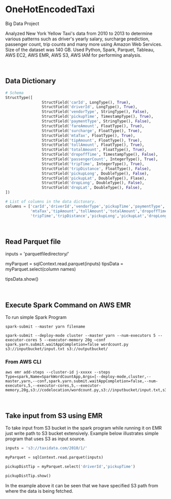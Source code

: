 # OneHotEncodedTaxi
Big Data Project

Analyzed New York Yellow Taxi's data from 2010 to 2013 to determine various patterns such as driver's yearly salary, surcharge prediction, passenger count, trip counts and many more using Amazon Web Services. Size of the dataset was 140 GB. Used Python, Spark, Parquet, Tableau, AWS EC2, AWS EMR, AWS S3, AWS IAM for performing analysis.

<br>

## Data Dictionary

```Python
# Schema
StructType([
    			StructField('carId', LongType(), True),
    			StructField('driverId', LongType(), True),
    			StructField('vendorType', StringType(), False),
    			StructField('pickupTime', TimestampType(), True),
    			StructField('paymentType', StringType(), False),
    			StructField('fareAmount', FloatType(), True),
    			StructField('surcharge', FloatType(), True),
    			StructField('mtaTax', FloatType(), True),
    			StructField('tipAmount', FloatType(), True),
    			StructField('tollAmount', FloatType(), True),
    			StructField('totalAmount', FloatType(), True),
    			StructField('dropoffTime', TimestampType(), False),
    			StructField('passengerCount', IntegerType(), True),
    			StructField('tripTime', IntegerType(), True),
    			StructField('tripDistance', FloatType(), False),
    			StructField('pickupLong', DoubleType(), False),
    			StructField('pickupLat', DoubleType(), Flase),
    			StructField('dropLong', DoubleType(), False),
    			StructField('dropLat', DoubleType(), False),
])

# List of columns in the data dictonary.
columns = ['carId','driverId','vendorType','pickupTime','paymentType','fareAmount','surcharge' \
		   'mtaTax','tipAmount','tollAmount','totalAmount','dropoffTime','passengerCount' \
		   'tripTime','tripDistance','pickupLong','pickupLat','dropLong','dropLat']
```

<br>

## Read Parquet file

inputs = 'parquetfiledirectory/'

myParquet = sqlContext.read.parquet(inputs)
tipsData = myParquet.select(column names)

tipsData.show()

<br>

## Execute Spark Command on AWS EMR

To run simple Spark Program
```shell
spark-submit --master yarn filename
```

```shell
spark-submit --deploy-mode cluster --master yarn --num-executors 5 --executor-cores 5 --executor-memory 20g –conf spark.yarn.submit.waitAppCompletion=false wordcount.py s3://inputbucket/input.txt s3://outputbucket/
```

### From AWS CLI
```shell
aws emr add-steps --cluster-id j-xxxxx --steps Type=spark,Name=SparkWordCountApp,Args=[--deploy-mode,cluster,--master,yarn,--conf,spark.yarn.submit.waitAppCompletion=false,--num-executors,5,--executor-cores,5,--executor-memory,20g,s3://codelocation/wordcount.py,s3://inputbucket/input.txt,s3://outputbucket/],ActionOnFailure=CONTINUE
```

<br>

## Take input from S3 using EMR
To take input from S3 bucket in the spark program while running it on EMR just write path to S3 bucket extensively. Example below illustrates simple program that uses S3 as input source.

```Python
inputs = 's3://taxidata.com/2010/1/'

myParquet = sqlContext.read.parquet(inputs)

pickupDistTip = myParquet.select('driverId','pickupTime')

pickupDistTip.show()
```

In the example above it can be seen that we have specified S3 path from where the data is being fetched.
